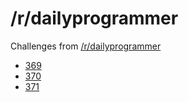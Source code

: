 # /r/dailyprogrammer

Challenges from [/r/dailyprogrammer](https://www.reddit.com/r/dailyprogrammer)

- [369](https://www.reddit.com/r/dailyprogrammer/comments/a0lhxx/20181126_challenge_369_easy_hex_colors/)
- [370](https://www.reddit.com/r/dailyprogrammer/comments/a72sdj/20181217_challenge_370_easy_upc_check_digits/)
- [371](https://www.reddit.com/r/dailyprogrammer/comments/ab9mn7/20181231_challenge_371_easy_n_queens_validator/)
